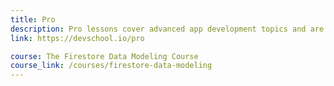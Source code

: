 ```yaml
---
title: Pro
description: Pro lessons cover advanced app development topics and are available exclusively to current members. 
link: https://devschool.io/pro

course: The Firestore Data Modeling Course
course_link: /courses/firestore-data-modeling
---
```

